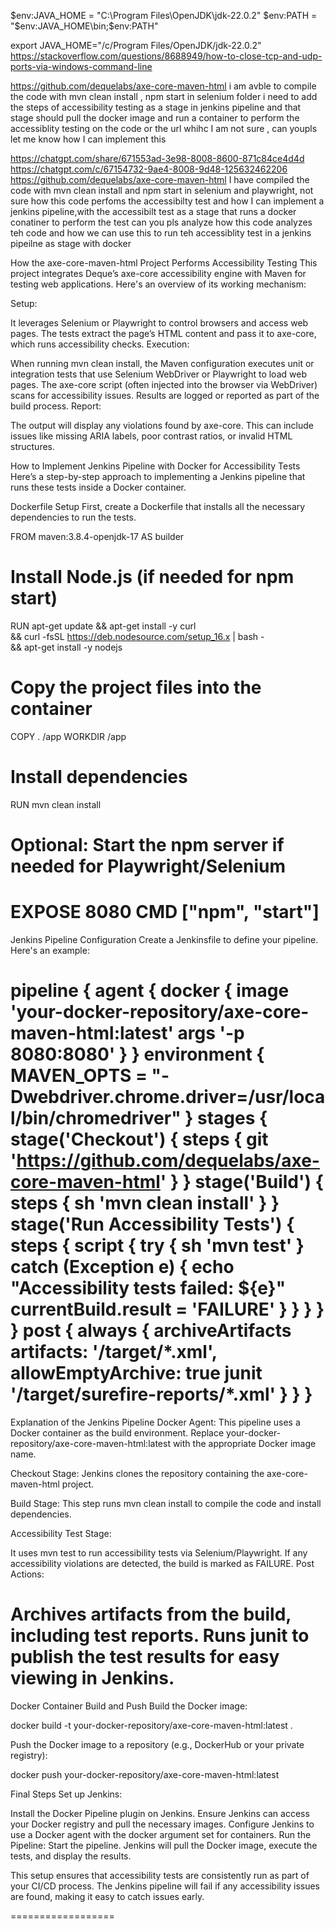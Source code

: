 $env:JAVA_HOME = "C:\Program Files\OpenJDK\jdk-22.0.2"
$env:PATH = "$env:JAVA_HOME\bin;$env:PATH"

export JAVA_HOME="/c/Program Files/OpenJDK/jdk-22.0.2"
https://stackoverflow.com/questions/8688949/how-to-close-tcp-and-udp-ports-via-windows-command-line

https://github.com/dequelabs/axe-core-maven-html 
i am avble to compile the code with mvn clean install , npm start in selenium folder
i need to add the steps of accessibility testing as a stage in jenkins pipeline and that stage should pull the docker image and run a container to perform the accessiblity testing on the code or the url whihc I am not sure , can youpls let me know how I can implement this	

https://chatgpt.com/share/671553ad-3e98-8008-8600-871c84ce4d4d
https://chatgpt.com/c/67154732-9ae4-8008-9d48-125632462206
https://github.com/dequelabs/axe-core-maven-html 
I have compiled the code with mvn clean install and npm start in selenium and playwright, not sure how this code perfoms the accessibilty test and how I can implement a jenkins pipeline,with the accessibilt test as a stage that runs a docker conatiner to perform the test
can you pls analyze how this code analyzes teh code and how we can use this to run teh accessiblity test in a jenkins pipeilne as stage with docker

How the axe-core-maven-html Project Performs Accessibility Testing
This project integrates Deque’s axe-core accessibility engine with Maven for testing web applications. Here's an overview of its working mechanism:

Setup:

It leverages Selenium or Playwright to control browsers and access web pages.
The tests extract the page’s HTML content and pass it to axe-core, which runs accessibility checks.
Execution:

When running mvn clean install, the Maven configuration executes unit or integration tests that use Selenium WebDriver or Playwright to load web pages.
The axe-core script (often injected into the browser via WebDriver) scans for accessibility issues.
Results are logged or reported as part of the build process.
Report:

The output will display any violations found by axe-core. This can include issues like missing ARIA labels, poor contrast ratios, or invalid HTML structures.

How to Implement Jenkins Pipeline with Docker for Accessibility Tests
Here’s a step-by-step approach to implementing a Jenkins pipeline that runs these tests inside a Docker container.

Dockerfile Setup
First, create a Dockerfile that installs all the necessary dependencies to run the tests.


FROM maven:3.8.4-openjdk-17 AS builder

# Install Node.js (if needed for npm start)
RUN apt-get update && apt-get install -y curl \
    && curl -fsSL https://deb.nodesource.com/setup_16.x | bash - \
    && apt-get install -y nodejs

# Copy the project files into the container
COPY . /app
WORKDIR /app

# Install dependencies
RUN mvn clean install

# Optional: Start the npm server if needed for Playwright/Selenium
EXPOSE 8080
CMD ["npm", "start"]
=============================

Jenkins Pipeline Configuration
Create a Jenkinsfile to define your pipeline. Here's an example:


pipeline {
    agent {
        docker {
            image 'your-docker-repository/axe-core-maven-html:latest' 
            args '-p 8080:8080'
        }
    }
    environment {
        MAVEN_OPTS = "-Dwebdriver.chrome.driver=/usr/local/bin/chromedriver"
    }
    stages {
        stage('Checkout') {
            steps {
                git 'https://github.com/dequelabs/axe-core-maven-html'
            }
        }
        stage('Build') {
            steps {
                sh 'mvn clean install'
            }
        }
        stage('Run Accessibility Tests') {
            steps {
                script {
                    try {
                        sh 'mvn test'
                    } catch (Exception e) {
                        echo "Accessibility tests failed: ${e}"
                        currentBuild.result = 'FAILURE'
                    }
                }
            }
        }
    }
    post {
        always {
            archiveArtifacts artifacts: '**/target/*.xml', allowEmptyArchive: true
            junit '**/target/surefire-reports/*.xml'
        }
    }
}
==================

Explanation of the Jenkins Pipeline
Docker Agent:
This pipeline uses a Docker container as the build environment. Replace your-docker-repository/axe-core-maven-html:latest with the appropriate Docker image name.

Checkout Stage:
Jenkins clones the repository containing the axe-core-maven-html project.

Build Stage:
This step runs mvn clean install to compile the code and install dependencies.

Accessibility Test Stage:

It uses mvn test to run accessibility tests via Selenium/Playwright.
If any accessibility violations are detected, the build is marked as FAILURE.
Post Actions:

Archives artifacts from the build, including test reports.
Runs junit to publish the test results for easy viewing in Jenkins.
=

Docker Container Build and Push
Build the Docker image:

docker build -t your-docker-repository/axe-core-maven-html:latest .

Push the Docker image to a repository (e.g., DockerHub or your private registry):

docker push your-docker-repository/axe-core-maven-html:latest


Final Steps
Set up Jenkins:

Install the Docker Pipeline plugin on Jenkins.
Ensure Jenkins can access your Docker registry and pull the necessary images.
Configure Jenkins to use a Docker agent with the docker argument set for containers.
Run the Pipeline:
Start the pipeline. Jenkins will pull the Docker image, execute the tests, and display the results.

This setup ensures that accessibility tests are consistently run as part of your CI/CD process. The Jenkins pipeline will fail if any accessibility issues are found, making it easy to catch issues early.

==================







